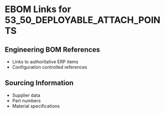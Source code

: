 # EBOM Links for 53_50_DEPLOYABLE_ATTACH_POINTS

## Engineering BOM References
- Links to authoritative ERP items
- Configuration controlled references

## Sourcing Information
- Supplier data
- Part numbers
- Material specifications
